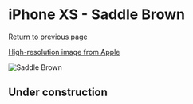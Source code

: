 # iPhone XS - Saddle Brown

[Return to previous page](/iphone_x)

[High-resolution image from Apple](https://store.storeimages.cdn-apple.com/8756/as-images.apple.com/is/MRWP2?wid=4500&hei=4500&fmt=png)

<div style="width: 500px"><img src="/almost_uncompressed/MRWP2.webp" alt="Saddle Brown"></div>

## Under construction
